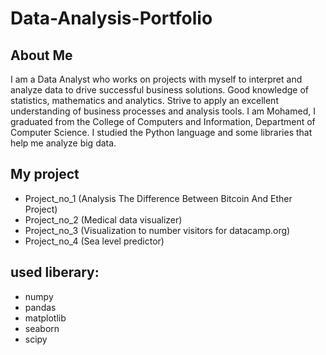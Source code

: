 # Data-Analysis-Portfolio

## About Me
I am a Data Analyst who works on projects with myself to interpret and analyze data to drive successful business solutions. Good knowledge of statistics, mathematics and analytics. Strive to apply an excellent understanding of business processes and analysis tools.
I am Mohamed, I graduated from the College of Computers and Information, Department of Computer Science. I studied the Python language and some libraries that help me analyze big data.

## My project 
- Project_no_1 (Analysis The Difference Between Bitcoin And Ether Project)
- Project_no_2 (Medical data visualizer)
- Project_no_3 (Visualization to number visitors for datacamp.org)
- Project_no_4 (Sea level predictor)



## used liberary:
- numpy 
- pandas
- matplotlib
- seaborn
- scipy
